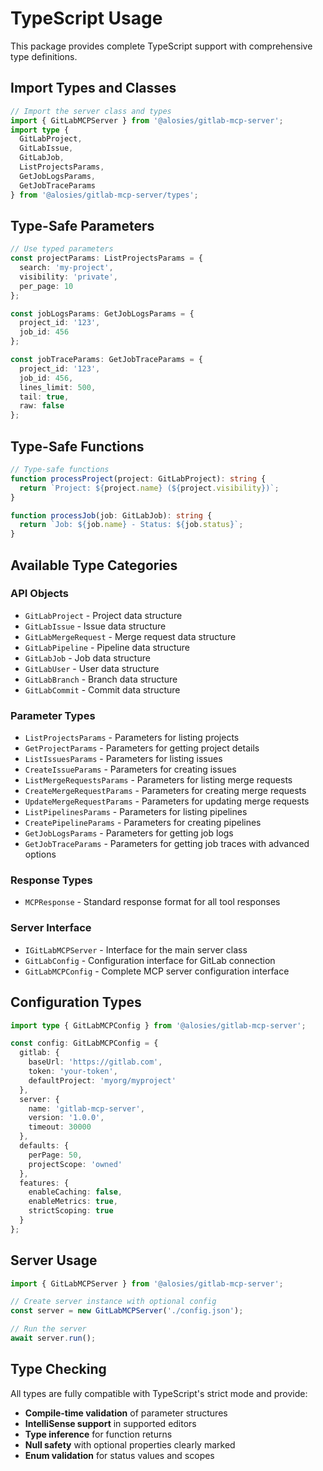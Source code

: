 # TypeScript Usage

This package provides complete TypeScript support with comprehensive type definitions.

## Import Types and Classes

```typescript
// Import the server class and types
import { GitLabMCPServer } from '@alosies/gitlab-mcp-server';
import type {
  GitLabProject,
  GitLabIssue,
  GitLabJob,
  ListProjectsParams,
  GetJobLogsParams,
  GetJobTraceParams
} from '@alosies/gitlab-mcp-server/types';
```

## Type-Safe Parameters

```typescript
// Use typed parameters
const projectParams: ListProjectsParams = {
  search: 'my-project',
  visibility: 'private',
  per_page: 10
};

const jobLogsParams: GetJobLogsParams = {
  project_id: '123',
  job_id: 456
};

const jobTraceParams: GetJobTraceParams = {
  project_id: '123',
  job_id: 456,
  lines_limit: 500,
  tail: true,
  raw: false
};
```

## Type-Safe Functions

```typescript
// Type-safe functions
function processProject(project: GitLabProject): string {
  return `Project: ${project.name} (${project.visibility})`;
}

function processJob(job: GitLabJob): string {
  return `Job: ${job.name} - Status: ${job.status}`;
}
```

## Available Type Categories

### API Objects
- `GitLabProject` - Project data structure
- `GitLabIssue` - Issue data structure  
- `GitLabMergeRequest` - Merge request data structure
- `GitLabPipeline` - Pipeline data structure
- `GitLabJob` - Job data structure
- `GitLabUser` - User data structure
- `GitLabBranch` - Branch data structure
- `GitLabCommit` - Commit data structure

### Parameter Types
- `ListProjectsParams` - Parameters for listing projects
- `GetProjectParams` - Parameters for getting project details
- `ListIssuesParams` - Parameters for listing issues
- `CreateIssueParams` - Parameters for creating issues
- `ListMergeRequestsParams` - Parameters for listing merge requests
- `CreateMergeRequestParams` - Parameters for creating merge requests
- `UpdateMergeRequestParams` - Parameters for updating merge requests
- `ListPipelinesParams` - Parameters for listing pipelines
- `CreatePipelineParams` - Parameters for creating pipelines
- `GetJobLogsParams` - Parameters for getting job logs
- `GetJobTraceParams` - Parameters for getting job traces with advanced options

### Response Types
- `MCPResponse` - Standard response format for all tool responses

### Server Interface
- `IGitLabMCPServer` - Interface for the main server class
- `GitLabConfig` - Configuration interface for GitLab connection
- `GitLabMCPConfig` - Complete MCP server configuration interface

## Configuration Types

```typescript
import type { GitLabMCPConfig } from '@alosies/gitlab-mcp-server';

const config: GitLabMCPConfig = {
  gitlab: {
    baseUrl: 'https://gitlab.com',
    token: 'your-token',
    defaultProject: 'myorg/myproject'
  },
  server: {
    name: 'gitlab-mcp-server',
    version: '1.0.0',
    timeout: 30000
  },
  defaults: {
    perPage: 50,
    projectScope: 'owned'
  },
  features: {
    enableCaching: false,
    enableMetrics: true,
    strictScoping: true
  }
};
```

## Server Usage

```typescript
import { GitLabMCPServer } from '@alosies/gitlab-mcp-server';

// Create server instance with optional config
const server = new GitLabMCPServer('./config.json');

// Run the server
await server.run();
```

## Type Checking

All types are fully compatible with TypeScript's strict mode and provide:

- **Compile-time validation** of parameter structures
- **IntelliSense support** in supported editors
- **Type inference** for function returns
- **Null safety** with optional properties clearly marked
- **Enum validation** for status values and scopes
